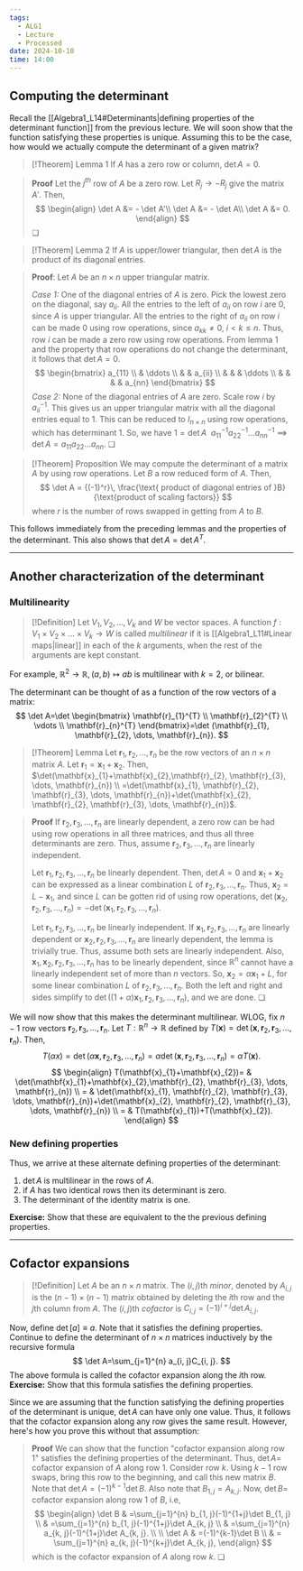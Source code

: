 ```yaml
---
tags:
  - ALG1
  - Lecture
  - Processed
date: 2024-10-10
time: 14:00
---
```

## Computing the determinant

Recall the [[Algebra1_L14#Determinants|defining properties of the determinant function]] from the previous lecture. We will soon show that the function satisfying these properties is unique. Assuming this to be the case, how would we actually compute the determinant of a given matrix?

>[!Theorem] Lemma 1
>If $A$ has a zero row or column, $\det A=0$. 

>**Proof**
>Let the $j^{th}$ row of $A$ be a zero row.
>Let $R_{j} \to -R_{j}$ give the matrix $A'$. Then,
>$$
>\begin{align}
>\det A &= - \det A'\\
>\det A &= - \det A\\
>\det A &= 0.
>\end{align} 
>$$
>❏

>[!Theorem] Lemma 2
>If $A$ is upper/lower triangular, then $\det A$ is the product of its diagonal entries.

> **Proof**:
> Let $A$ be an $n\times n$ upper triangular matrix.
> 
> *Case 1:* One of the diagonal entries of $A$ is zero.
> Pick the lowest zero on the diagonal, say $a_{ii}$. All the entries to the left of $a_{ii}$ on row $i$ are $0$, since $A$ is upper triangular. All the entries to the right of $a_{ii}$ on row $i$ can be made $0$ using row operations, since $a_{kk}\ne 0, \ i<k\leq n$. Thus, row $i$ can be made a zero row using row operations. From lemma 1 and the property that row operations do not change the determinant, it follows that $\det A=0$. 
> $$
> \begin{bmatrix}
>a_{11} \\
>& \ddots \\
>&  & a_{ii} \\
>&  &  & \ddots \\
>&  &  &  & a_{nn}
>\end{bmatrix}
> $$
> *Case 2:* None of the diagonal entries of $A$ are zero.
> Scale row $i$ by $a_{ii}^{-1}$. This gives us an upper triangular matrix with all the diagonal entries equal to $1$. This can be reduced to $I_{n\times n}$ using row operations, which has determinant $1$. So, we have
> $1={\det A}\ \ a_{11}^{-1}a_{22}^{-1}\dots a_{nn}^{-1}$ $\implies$ $\det A=a_{11}a_{22}\dots a_{nn}$. ❏

>[!Theorem] Proposition
> We may compute the determinant of a matrix $A$ by using row operations. Let $B$ a row reduced form of $A$. Then, 
> $$
> \det A = {(-1)^r}\, \frac{\text{ product of diagonal entries of }B}{\text{product of scaling factors}}
> $$
> where $r$ is the number of rows swapped in getting from $A$ to $B$.

This follows immediately from the preceding lemmas and the properties of the determinant.
This also shows that $\det A=\det A^{T}$.

---
## Another characterization of the determinant

### Multilinearity

>[!Definition] 
>Let $V_{1}, V_{2}, \dots, V_{k}$ and $W$ be vector spaces. A function $f:V_{1}\times V_{2}\times\dots \times V_{k}\to W$ is called *multilinear* if it is [[Algebra1_L11#Linear maps|linear]] in each of the $k$ arguments, when the rest of the arguments are kept constant.

For example, $\mathbb{R}^{2}\to \mathbb{R}, (a, b)\mapsto ab$ is multilinear with $k=2$, or bilinear.

The determinant can be thought of as a function of the row vectors of a matrix:
$$
\det A=\det \begin{bmatrix}
\mathbf{r}_{1}^{T} \\
\mathbf{r}_{2}^{T} \\
\vdots \\
\mathbf{r}_{n}^{T}
\end{bmatrix}=\det (\mathbf{r}_{1},  \mathbf{r}_{2}, \dots, \mathbf{r}_{n}).
$$

>[!Theorem] Lemma
>Let $\mathbf{r}_{1}, \mathbf{r}_{2}, \dots, \mathbf{r}_{n}$ be the row vectors of an $n\times n$ matrix $A$. Let $\mathbf{r}_{1}=\mathbf{x}_{1}+\mathbf{x}_{2}$. Then, 
>$\det(\mathbf{x}_{1}+\mathbf{x}_{2},\mathbf{r}_{2}, \mathbf{r}_{3}, \dots, \mathbf{r}_{n}) \\ =\det(\mathbf{x}_{1}, \mathbf{r}_{2}, \mathbf{r}_{3}, \dots, \mathbf{r}_{n})+\det(\mathbf{x}_{2}, \mathbf{r}_{2}, \mathbf{r}_{3}, \dots, \mathbf{r}_{n})$.

>**Proof**
>If $\mathbf{r}_{2}, \mathbf{r}_{3}, \dots, \mathbf{r}_{n}$ are linearly dependent, a zero row can be had using row operations in all three matrices, and thus all three determinants are zero. Thus, assume $\mathbf{r}_{2}, \mathbf{r}_{3}, \dots, \mathbf{r}_{n}$ are linearly independent. 
>
>Let $\mathbf{r}_{1},\mathbf{r}_{2}, \mathbf{r}_{3}, \dots, \mathbf{r}_{n}$ be linearly dependent. Then, $\det A=0$ and $\mathbf{x}_{1}+\mathbf{x}_{2}$ can be expressed as a linear combination $L$ of $\mathbf{r}_{2}, \mathbf{r}_{3}, \dots, \mathbf{r}_{n}$. Thus, $\mathbf{x}_{2}=L-\mathbf{x}_{1}$, and since $L$ can be gotten rid of using row operations, $\det(\mathbf{x}_{2}, \mathbf{r}_{2}, \mathbf{r}_{3}, \dots, \mathbf{r}_{n})=-\det(\mathbf{x}_{1}, \mathbf{r}_{2}, \mathbf{r}_{3}, \dots, \mathbf{r}_{n})$. 
>
>Let $\mathbf{r}_{1},\mathbf{r}_{2}, \mathbf{r}_{3}, \dots, \mathbf{r}_{n}$ be linearly independent. If $\mathbf{x}_{1}, \mathbf{r}_{2}, \mathbf{r}_{3}, \dots, \mathbf{r}_{n}$ are linearly dependent or $\mathbf{x}_{2}, \mathbf{r}_{2}, \mathbf{r}_{3}, \dots, \mathbf{r}_{n}$ are linearly dependent, the lemma is trivially true. Thus, assume both sets are linearly independent. Also, $\mathbf{x}_{1}, \mathbf{x}_{2}, \mathbf{r}_{2}, \mathbf{r}_{3}, \dots, \mathbf{r}_{n}$ has to be linearly dependent, since $\mathbb{R}^{n}$ cannot have a linearly independent set of more than $n$ vectors. So, $\mathbf{x}_{2}=\alpha \mathbf{x}_{1}+L$, for some linear combination $L$ of $\mathbf{r}_{2}, \mathbf{r}_{3}, \dots, \mathbf{r}_{n}$. Both the left and right and sides simplify to $\det((1+\alpha)\mathbf{x}_{1}, \mathbf{r}_{2}, \mathbf{r}_{3}, \dots, \mathbf{r}_{n})$, and we are done. ❏

We will now show that this makes the determinant multilinear. WLOG, fix $n-1$ row vectors $\mathbf{r}_{2}, \mathbf{r}_{3}, \dots, \mathbf{r}_{n}$. Let $T:\mathbb{R}^{n}\to \mathbb{R}$ defined by $T(\mathbf{x})=\det(\mathbf{x}, \mathbf{r}_{2}, \mathbf{r}_{3}, \dots, \mathbf{r}_{n})$. Then, 
$$
T(\alpha x)=\det(\alpha\mathbf{x}, \mathbf{r}_{2}, \mathbf{r}_{3}, \dots, \mathbf{r}_{n})=\alpha\det(\mathbf{x}, \mathbf{r}_{2}, \mathbf{r}_{3}, \dots, \mathbf{r}_{n})=\alpha T(\mathbf{x}).
$$
$$
\begin{align}
T(\mathbf{x}_{1}+\mathbf{x}_{2})= & \det(\mathbf{x}_{1}+\mathbf{x}_{2},\mathbf{r}_{2}, \mathbf{r}_{3}, \dots, \mathbf{r}_{n}) \\
= & \det(\mathbf{x}_{1}, \mathbf{r}_{2}, \mathbf{r}_{3}, \dots, \mathbf{r}_{n})+\det(\mathbf{x}_{2}, \mathbf{r}_{2}, \mathbf{r}_{3}, \dots, \mathbf{r}_{n}) \\
= & T(\mathbf{x}_{1})+T(\mathbf{x}_{2}).
\end{align}
$$
### New defining properties

Thus, we arrive at these alternate defining properties of the determinant:
1. $\det A$ is multilinear in the rows of $A$.
2. if $A$ has two identical rows then its determinant is zero.
3. The determinant of the identity matrix is one.

**Exercise:** Show that these are equivalent to the the previous defining properties.

---
## Cofactor expansions

>[!Definition]
>Let $A$ be an $n\times n$ matrix. 
>The $(i, j)$th *minor*, denoted by $A_{i, j}$ is the $(n-1)\times(n-1)$ matrix obtained by deleting the $i$th row and the $j$th column from $A$. 
>The $(i, j)$th *cofactor* is $C_{i, j}=(-1)^{i+j}\det A_{i, j}$.
>

Now, define $\det[a]\equiv a$. Note that it satisfies the defining properties.
Continue to define the determinant of $n\times n$ matrices inductively by the recursive formula 
$$
\det A=\sum_{j=1}^{n} a_{i, j}C_{i, j}.
$$
The above formula is called the cofactor expansion along the $i$th row. 
**Exercise:** Show that this formula satisfies the defining properties.

Since we are assuming that the function satisfying the defining properties of the determinant is unique, $\det A$ can have only one value. Thus, it follows that the cofactor expansion along any row gives the same result. However, here's how you prove this without that assumption:

>**Proof**
>We can show that the function "cofactor expansion along row 1" satisfies the defining properties of the determinant. Thus, $\det A=$ cofactor expansion of $A$ along row 1. Consider row $k$. Using $k-1$ row swaps, bring this row to the beginning, and call this new matrix $B$. Note that $\det A=(-1)^{k-1}\det B$. Also note that $B_{1, j}=A_{k, j}$. Now, $\det B=$ cofactor expansion along row 1 of $B$, i.e, 
>$$
>\begin{align}
>\det B & =\sum_{j=1}^{n} b_{1, j}(-1)^{1+j}\det B_{1, j} \\ 
> & =\sum_{j=1}^{n} b_{1, j}(-1)^{1+j}\det A_{k, j} \\
> & =\sum_{j=1}^{n} a_{k, j}(-1)^{1+j}\det A_{k, j}. \\
> \\
>\det A & =(-1)^{k-1}\det B \\
> & = \sum_{j=1}^{n} a_{k, j}(-1)^{k+j}\det A_{k, j},
>\end{align}
>$$
>which is the cofactor expansion of $A$ along row $k$. ❏

